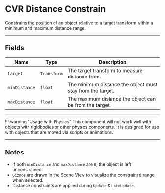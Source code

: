 # CVR Distance Constrain <div class="whitelisted" data-list="AWP"></div>

Constrains the position of an object relative to a target transform within a minimum and maximum distance range.

---

## Fields

| Name          | Type       | Description                                                   |
|---------------|------------|---------------------------------------------------------------|
| `target`      | `Transform`| The target transform to measure distance from.                |
| `minDistance` | `float`    | The minimum distance the object must stay from the target.    |
| `maxDistance` | `float`    | The maximum distance the object can be from the target.       |

---

!!! warning "Usage with Physics"
    This component will not work well with objects with rigidbodies or other physics components.
    It is designed for use with objects that are moved via scripts or animations.

---

## Notes

- If both `minDistance` and `maxDistance` are `0`, the object is left unconstrained.
- `Gizmos` are drawn in the Scene View to visualize the constrained range when selected.
- Distance constraints are applied during `Update` & `LateUpdate`.